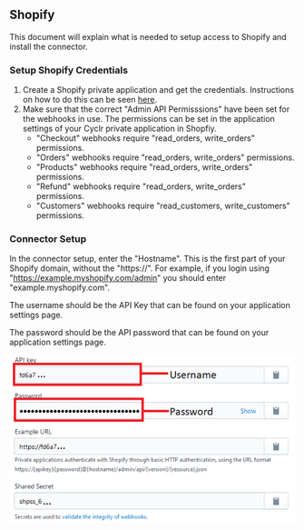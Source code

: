 
## Shopify ##

This document will explain what is needed to setup access to Shopify and install the connector.

### Setup Shopify Credentials ###
1. Create a Shopify private application and get the credentials. Instructions on how to do this can be seen [here](https://shopify.dev/tutorials/authenticate-a-private-app-with-shopify-admin#generate-public-app-credentials).
2. Make sure that the correct "Admin API Permisssions" have been set for the webhooks in use. The permissions can be set in the application settings of your Cyclr private application in Shopfiy. 
   * "Checkout" webhooks require "read_orders, write_orders" permissions.
   * "Orders" webhooks require "read_orders, write_orders" permissions.
   * "Products" webhooks require "read_orders, write_orders" permissions.
   * "Refund" webhooks require "read_orders, write_orders" permissions.
   * "Customers" webhooks require "read_customers, write_customers" permissions.

### Connector Setup ###
In the connector setup, enter the "Hostname". This is the first part of your Shopify domain, without the "https://". For example, if you login using "https://example.myshopify.com/admin" you should enter "example.myshopify.com".

The username should be the API Key that can be found on your application settings page.

The password should be the API password that can be found on your application settings page.

![Shopify Details](./images/shopify-1.png)
